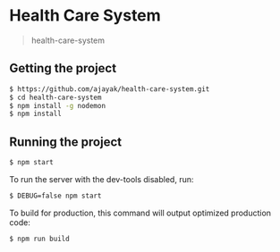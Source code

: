 
# Health Care System

> health-care-system

## Getting the project

```bash
$ https://github.com/ajayak/health-care-system.git
$ cd health-care-system
$ npm install -g nodemon
$ npm install
```

## Running the project

```bash
$ npm start
```

To run the server with the dev-tools disabled, run:

```bash
$ DEBUG=false npm start
```

To build for production, this command will output optimized production code:

```bash
$ npm run build
```
